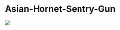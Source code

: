 # Asian-Hornet-Sentry-Gun
<img src="https://github.com/paddygoat/Asian-Hornet-Sentry-Gun/blob/master/DIGITS%20training%20files/01DecemberTrain02.jpg">
